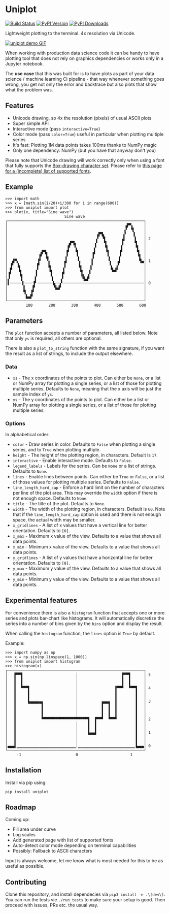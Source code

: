 # Uniplot
[![Build Status](https://github.com/olavolav/uniplot/workflows/Unit%20Tests/badge.svg)](https://github.com/olavolav/uniplot/actions?query=workflow%3A"Unit+Tests")
[![PyPI Version](https://badge.fury.io/py/uniplot.svg)](https://pypi.org/project/uniplot/)
[![PyPI Downloads](https://pepy.tech/badge/uniplot)](https://pepy.tech/project/uniplot)

Lightweight plotting to the terminal. 4x resolution via Unicode.

[![uniplot demo GIF](https://github.com/olavolav/uniplot/raw/master/resource/uniplot-demo.gif)](https://asciinema.org/a/Ldgn5pHOgxPJmIf2ZvlfIPR3L)

When working with production data science code it can be handy to have plotting
tool that does not rely on graphics dependencies or works only in a Jupyter notebook.

The **use case** that this was built for is to have plots as part of your data science /
machine learning CI pipeline - that way whenever something goes wrong, you get not only
the error and backtrace but also plots that show what the problem was.


## Features

* Unicode drawing, so 4x the resolution (pixels) of usual ASCII plots
* Super simple API
* Interactive mode (pass `interactive=True`)
* Color mode (pass `color=True`) useful in particular when plotting multiple series
* It's fast: Plotting 1M data points takes 100ms thanks to NumPy magic
* Only one dependency: NumPy (but you have that anyway don't you)

Please note that Unicode drawing will work correctly only when using a font that
fully supports the [Box-drawing character set](https://en.wikipedia.org/wiki/Box-drawing_character).
Please refer to [this page for a (incomplete) list of supported fonts](https://www.fileformat.info/info/unicode/block/block_elements/fontsupport.htm).


## Example

```
>>> import math
>>> x = [math.sin(i/20)+i/300 for i in range(600)]
>>> from uniplot import plot
>>> plot(x, title="Sine wave")
                          Sine wave
┌────────────────────────────────────────────────────────────┐
│                                                    ▟▀▚     │
│                                                   ▗▘ ▝▌    │
│                                       ▗▛▜▖        ▞   ▐    │
│                                       ▞  ▜       ▗▌    ▌   │ 2
│                           ▟▀▙        ▗▘  ▝▌      ▐     ▜   │
│                          ▐▘ ▝▖       ▞    ▜      ▌     ▝▌  │
│              ▗▛▜▖        ▛   ▜      ▗▌    ▝▌    ▐▘      ▜  │
│              ▛  ▙       ▗▘   ▝▖     ▐      ▚    ▞       ▝▌ │
│  ▟▀▖        ▐▘  ▝▖      ▟     ▚     ▌      ▝▖  ▗▌        ▜▄│ 1
│ ▐▘ ▐▖       ▛    ▙      ▌     ▐▖   ▗▘       ▚  ▞           │
│ ▛   ▙      ▗▘    ▐▖    ▐       ▙   ▞        ▝▙▟▘           │
│▐▘   ▐▖     ▐      ▌    ▛       ▐▖ ▗▘                       │
│▞     ▌     ▌      ▐   ▗▘        ▜▄▛                        │
│▌─────▐────▐▘───────▙──▞────────────────────────────────────│ 0
│       ▌   ▛        ▝▙▟▘                                    │
│       ▜  ▐▘                                                │
│        ▙▄▛                                                 │
└────────────────────────────────────────────────────────────┘
         100       200       300       400       500       600
```


## Parameters

The `plot` function accepts a number of parameters, all listed below. Note that only
`ys` is required, all others are optional.

There is also a `plot_to_string` function with the same signature, if you want the result as a list of strings, to include the output elsewhere.

### Data

* `xs` - The x coordinates of the points to plot. Can either be `None`, or a list or NumPy array for plotting a single series, or a list of those for plotting multiple series. Defaults to `None`, meaning that the x axis will be just the sample index of
`ys`.
* `ys` - The y coordinates of the points to plot. Can either be a list or NumPy array for plotting a single series, or a list of those for plotting multiple series.

### Options

In alphabetical order:

* `color` - Draw series in color. Defaults to `False` when plotting a single series, and to `True` when plotting multiple.
* `height` - The height of the plotting region, in characters. Default is `17`.
* `interactive` - Enable interactive mode. Defaults to `False`.
* `legend_labels` - Labels for the series. Can be `None` or a list of strings. Defaults to `None`.
* `lines` - Enable lines between points. Can either be `True` or `False`, or a list of those values for plotting multiple series. Defaults to `False`.
* `line_length_hard_cap` - Enforce a hard limit on the number of characters per line of the plot area. This may override the `width` option if there is not enough space. Defaults to `None`.
* `title` - The title of the plot. Defaults to `None`.
* `width` - The width of the plotting region, in characters. Default is `60`. Note that if the `line_length_hard_cap` option is used and there is not enough space, the actual width may be smaller.
* `x_gridlines` - A list of x values that have a vertical line for better orientation. Defaults to `[0]`.
* `x_max` - Maximum x value of the view. Defaults to a value that shows all data points.
* `x_min` - Minimum x value of the view. Defaults to a value that shows all data points.
* `y_gridlines` - A list of y values that have a horizontal line for better orientation. Defaults to `[0]`.
* `y_max` - Maximum y value of the view. Defaults to a value that shows all data points.
* `y_min` - Minimum y value of the view. Defaults to a value that shows all data points.


## Experimental features

For convenience there is also a `histogram` function that accepts one or more series and
plots bar-chart like histograms. It will automatically discretize the series into a
number of bins given by the `bins` option and display the result.

When calling the `histogram` function, the `lines` option is `True` by default.

Example:

```
>>> import numpy as np
>>> x = np.sin(np.linspace(1, 1000))
>>> from uniplot import histogram
>>> histogram(x)
┌────────────────────────────────────────────────────────────┐
│   ▛▀▀▌                       │                   ▐▀▀▜      │ 5
│   ▌  ▌                       │                   ▐  ▐      │
│   ▌  ▌                       │                   ▐  ▐      │
│   ▌  ▀▀▀▌                    │                ▐▀▀▀  ▝▀▀▜   │ 4
│   ▌     ▌                    │                ▐        ▐   │
│   ▌     ▌                    │                ▐        ▐   │
│   ▌     ▙▄▄▄▄▄▖              │          ▗▄▄▄  ▐        ▐   │ 3
│   ▌           ▌              │          ▐  ▐  ▐        ▐   │
│   ▌           ▌              │          ▐  ▐  ▐        ▐   │
│   ▌           ▌              │          ▐  ▐  ▐        ▐   │
│   ▌           ▀▀▀▀▀▀▀▀▀▀▀▀▀▀▀▀▀▀▀▀▜  ▐▀▀▀  ▝▀▀▀        ▐   │ 2
│   ▌                          │    ▐  ▐                 ▐   │
│   ▌                          │    ▐  ▐                 ▐   │
│   ▌                          │    ▐▄▄▟                 ▐   │ 1
│   ▌                          │                         ▐   │
│   ▌                          │                         ▐   │
│▄▄▄▌▁▁▁▁▁▁▁▁▁▁▁▁▁▁▁▁▁▁▁▁▁▁▁▁▁▁│▁▁▁▁▁▁▁▁▁▁▁▁▁▁▁▁▁▁▁▁▁▁▁▁▁▐▄▄▄│ 0
└────────────────────────────────────────────────────────────┘
     -1                        0                       1
```


## Installation

Install via pip using:

```
pip install uniplot
```


## Roadmap

Coming up:

* Fill area under curve
* Log scales
* Add generated page with list of supported fonts
* Auto-detect color mode depending on terminal capabilities
* Possibly: Fallback to ASCII characters

Input is always welcome, let me know what is most needed for this to be as useful as possible.


## Contributing

Clone this repository, and install dependecies via `pip3 install -e .\[dev\]`.
You can run the tests vie `./run_tests` to make sure your setup is good. Then
proceed with issues, PRs etc. the usual way.
